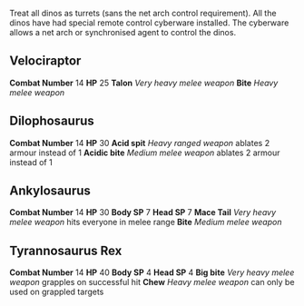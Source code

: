 Treat all dinos as turrets (sans the net arch control requirement). All the dinos have had special remote control cyberware installed. The cyberware allows a net arch or synchronised agent to control the dinos.

## Velociraptor

**Combat Number** 14 **HP** 25
**Talon** *Very heavy melee weapon*
**Bite** *Heavy melee weapon*

## Dilophosaurus

**Combat Number** 14 **HP** 30
**Acid spit** *Heavy ranged weapon* ablates 2 armour instead of 1
**Acidic bite** *Medium melee weapon* ablates 2 armour instead of 1

## Ankylosaurus

**Combat Number** 14 **HP** 30 **Body SP** 7 **Head SP** 7
**Mace Tail** *Very heavy melee weapon* hits everyone in melee range
**Bite** *Medium melee weapon*

## Tyrannosaurus Rex

**Combat Number** 14 **HP** 40 **Body SP** 4 **Head SP** 4
**Big bite** *Very heavy melee weapon* grapples on successful hit
**Chew** *Heavy melee weapon* can only be used on grappled targets